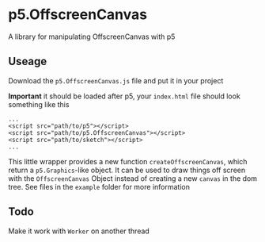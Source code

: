 # p5.OffscreenCanvas
A library for manipulating OffscreenCanvas with p5

## Useage
Download the `p5.OffscreenCanvas.js` file and put it in your project

<b>Important</b> it should be loaded after p5, your `index.html` file should look something like this
```
...
<script src="path/to/p5"></script>
<script src="path/to/p5.OffscreenCanvas"></script>
<script src="path/to/sketch"></script>
...
```

This little wrapper provides a new function `createOffscreenCanvas`, which return a `p5.Graphics`-like object. It can be used to draw things off screen with the `OffscreenCanvas` Object instead of creating a new `canvas` in the dom tree. See files in the `example` folder for more information 

## Todo

Make it work with `Worker` on another thread
